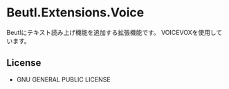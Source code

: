 # Beutl.Extensions.Voice

Beutlにテキスト読み上げ機能を追加する拡張機能です。
VOICEVOXを使用しています。

## License
- GNU GENERAL PUBLIC LICENSE
